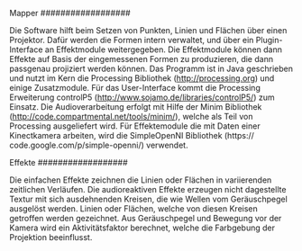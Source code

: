 Mapper
##################

Die Software hilft beim Setzen von Punkten, Linien und Flächen über einen
Projektor. Dafür werden die Formen intern verwaltet, und über ein Plugin-
Interface an Effektmodule weitergegeben. Die Effektmodule können dann Effekte
auf Basis der eingemessenen Formen zu produzieren, die dann passgenau 
projiziert werden können. Das Programm ist in Java geschrieben und nutzt im 
Kern die Processing Bibliothek (http://processing.org) und einige Zusatzmodule. 
Für das User-Interface kommt die Processing Erweiterung controlP5 
(http://www.sojamo.de/libraries/controlP5/) zum Einsatz. Die Audioverarbeitung 
erfolgt mit Hilfe der Minim Bibliothek (http://code.compartmental.net/tools/minim/), 
welche als Teil von Processing ausgeliefert wird. Für Effektemodule die mit 
Daten einer Kinectkamera arbeiten, wird die SimpleOpenNI Bibliothek (https://
code.google.com/p/simple-openni/) verwendet.

Effekte
##################

Die einfachen Effekte zeichnen die Linien oder Flächen in variierenden 
zeitlichen Verläufen. Die audioreaktiven Effekte erzeugen nicht dagestellte 
Textur mit sich ausdehnenden Kreisen, die wie Wellen vom Geräuschpegel 
ausgelöst werden. Linien oder Flächen, welche von diesen Kreisen getroffen 
werden gezeichnet. Aus Geräuschpegel und Bewegung vor der Kamera wird ein 
Aktivitätsfaktor berechnet, welche die Farbgebung der Projektion beeinflusst.